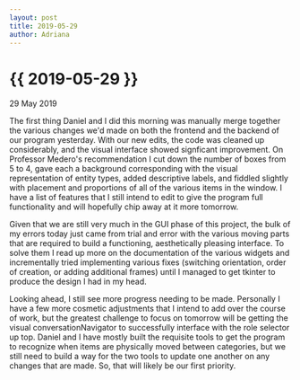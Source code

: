 ```yaml
---
layout: post
title: 2019-05-29
author: Adriana
---
```


{{ 2019-05-29 }}
================

<p class="meta">29 May 2019</p>

The first thing Daniel and I did this morning was manually merge together the various changes we'd made on both the frontend and the backend of our program yesterday. With our new edits, the code was cleaned up considerably, and the visual interface showed signficant improvement. On Professor Medero's recommendation I cut down the number of boxes from 5 to 4, gave each a background corresponding with the visual representation of entity types, added descriptive labels, and fiddled slightly with placement and proportions of all of the various items in the window. I have a list of features that I still intend to edit to give the program full functionality and will hopefully chip away at it more tomorrow.

Given that we are still very much in the GUI phase of this project, the bulk of my errors today just came from trial and error with the various moving parts that are required to build a functioning, aesthetically pleasing interface. To solve them I read up more on the documentation of the various widgets and incrementally tried implementing various fixes (switching orientation, order of creation, or adding additional frames) until I managed to get tkinter to produce the design I had in my head. 

Looking ahead, I still see more progress needing to be made. Personally I have a few more cosmetic adjustments that I intend to add over the course of work, but the greatest challenge to focus on tomorrow will be getting the visual conversationNavigator to successfully interface with the role selector up top. Daniel and I have mostly built the requisite tools to get the program to recognize when items are physically moved between categories, but we still need to build a way for the two tools to update one another on any changes that are made. So, that will likely be our first priority.
